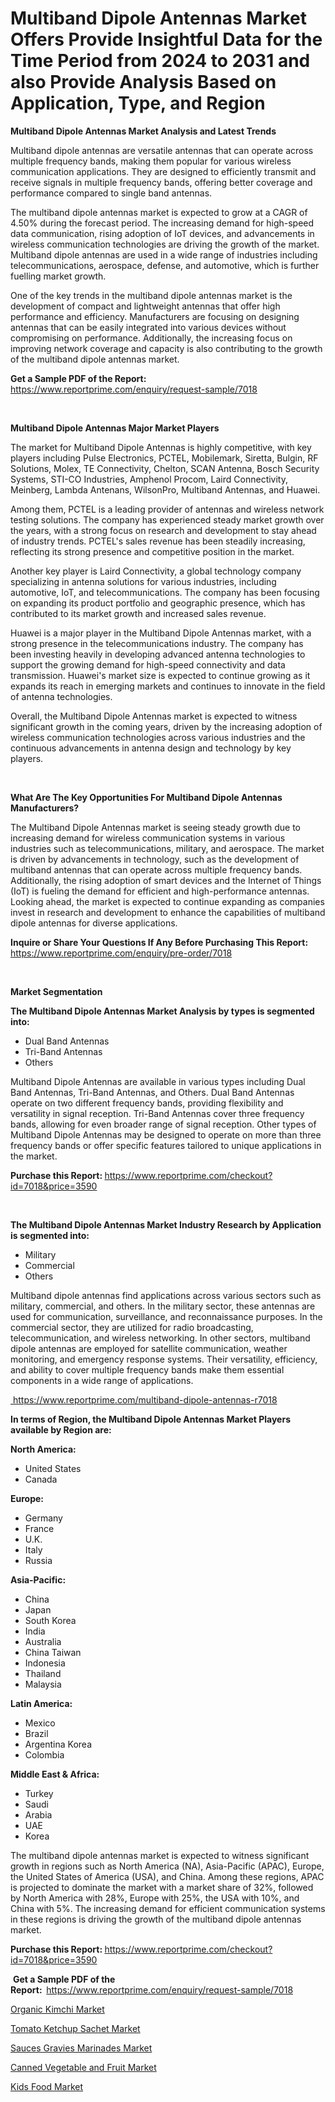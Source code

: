 <p><h1>Multiband Dipole Antennas Market Offers Provide Insightful Data for the Time Period from 2024 to 2031 and also Provide Analysis Based on Application, Type, and Region</h1></p><p><strong>Multiband Dipole Antennas Market Analysis and Latest Trends</strong></p>
<p><p>Multiband dipole antennas are versatile antennas that can operate across multiple frequency bands, making them popular for various wireless communication applications. They are designed to efficiently transmit and receive signals in multiple frequency bands, offering better coverage and performance compared to single band antennas.</p><p>The multiband dipole antennas market is expected to grow at a CAGR of 4.50% during the forecast period. The increasing demand for high-speed data communication, rising adoption of IoT devices, and advancements in wireless communication technologies are driving the growth of the market. Multiband dipole antennas are used in a wide range of industries including telecommunications, aerospace, defense, and automotive, which is further fuelling market growth.</p><p>One of the key trends in the multiband dipole antennas market is the development of compact and lightweight antennas that offer high performance and efficiency. Manufacturers are focusing on designing antennas that can be easily integrated into various devices without compromising on performance. Additionally, the increasing focus on improving network coverage and capacity is also contributing to the growth of the multiband dipole antennas market.</p></p>
<p><strong>Get a Sample PDF of the Report:&nbsp;</strong> <a href="https://www.reportprime.com/enquiry/request-sample/7018">https://www.reportprime.com/enquiry/request-sample/7018</a></p>
<p>&nbsp;</p>
<p><strong>Multiband Dipole Antennas Major Market Players</strong></p>
<p><p>The market for Multiband Dipole Antennas is highly competitive, with key players including Pulse Electronics, PCTEL, Mobilemark, Siretta, Bulgin, RF Solutions, Molex, TE Connectivity, Chelton, SCAN Antenna, Bosch Security Systems, STI-CO Industries, Amphenol Procom, Laird Connectivity, Meinberg, Lambda Antenans, WilsonPro, Multiband Antennas, and Huawei.</p><p>Among them, PCTEL is a leading provider of antennas and wireless network testing solutions. The company has experienced steady market growth over the years, with a strong focus on research and development to stay ahead of industry trends. PCTEL's sales revenue has been steadily increasing, reflecting its strong presence and competitive position in the market.</p><p>Another key player is Laird Connectivity, a global technology company specializing in antenna solutions for various industries, including automotive, IoT, and telecommunications. The company has been focusing on expanding its product portfolio and geographic presence, which has contributed to its market growth and increased sales revenue.</p><p>Huawei is a major player in the Multiband Dipole Antennas market, with a strong presence in the telecommunications industry. The company has been investing heavily in developing advanced antenna technologies to support the growing demand for high-speed connectivity and data transmission. Huawei's market size is expected to continue growing as it expands its reach in emerging markets and continues to innovate in the field of antenna technologies.</p><p>Overall, the Multiband Dipole Antennas market is expected to witness significant growth in the coming years, driven by the increasing adoption of wireless communication technologies across various industries and the continuous advancements in antenna design and technology by key players.</p></p>
<p>&nbsp;</p>
<p><strong>What Are The Key Opportunities For Multiband Dipole Antennas Manufacturers?</strong></p>
<p><p>The Multiband Dipole Antennas market is seeing steady growth due to increasing demand for wireless communication systems in various industries such as telecommunications, military, and aerospace. The market is driven by advancements in technology, such as the development of multiband antennas that can operate across multiple frequency bands. Additionally, the rising adoption of smart devices and the Internet of Things (IoT) is fueling the demand for efficient and high-performance antennas. Looking ahead, the market is expected to continue expanding as companies invest in research and development to enhance the capabilities of multiband dipole antennas for diverse applications.</p></p>
<p><strong>Inquire or Share Your Questions If Any Before Purchasing This Report:</strong> <a href="https://www.reportprime.com/enquiry/pre-order/7018">https://www.reportprime.com/enquiry/pre-order/7018</a></p>
<p>&nbsp;</p>
<p><strong>Market Segmentation</strong></p>
<p><strong>The Multiband Dipole Antennas Market Analysis by types is segmented into:</strong></p>
<p><ul><li>Dual Band Antennas</li><li>Tri-Band Antennas</li><li>Others</li></ul></p>
<p><p>Multiband Dipole Antennas are available in various types including Dual Band Antennas, Tri-Band Antennas, and Others. Dual Band Antennas operate on two different frequency bands, providing flexibility and versatility in signal reception. Tri-Band Antennas cover three frequency bands, allowing for even broader range of signal reception. Other types of Multiband Dipole Antennas may be designed to operate on more than three frequency bands or offer specific features tailored to unique applications in the market.</p></p>
<p><strong>Purchase this Report:&nbsp;</strong><a href="https://www.reportprime.com/checkout?id=7018&price=3590">https://www.reportprime.com/checkout?id=7018&price=3590</a></p>
<p>&nbsp;</p>
<p><strong>The Multiband Dipole Antennas Market Industry Research by Application is segmented into:</strong></p>
<p><ul><li>Military</li><li>Commercial</li><li>Others</li></ul></p>
<p><p>Multiband dipole antennas find applications across various sectors such as military, commercial, and others. In the military sector, these antennas are used for communication, surveillance, and reconnaissance purposes. In the commercial sector, they are utilized for radio broadcasting, telecommunication, and wireless networking. In other sectors, multiband dipole antennas are employed for satellite communication, weather monitoring, and emergency response systems. Their versatility, efficiency, and ability to cover multiple frequency bands make them essential components in a wide range of applications.</p></p>
<p><a href="https://www.reportprime.com/multiband-dipole-antennas-r7018">&nbsp;https://www.reportprime.com/multiband-dipole-antennas-r7018</a></p>
<p><strong>In terms of Region, the Multiband Dipole Antennas Market Players available by Region are:</strong></p>
<p>
    <p> <strong> North America: </strong>
        <ul>
            <li>United States</li>
            <li>Canada</li>
        </ul>
        </p> 
    <p> <strong> Europe: </strong>
        <ul>
            <li>Germany</li>
            <li>France</li>
            <li>U.K.</li>
            <li>Italy</li>
            <li>Russia</li>
        </ul>
        </p> 
    <p> <strong> Asia-Pacific: </strong>
        <ul>
            <li>China</li>
            <li>Japan</li>
            <li>South Korea</li>
            <li>India</li>
            <li>Australia</li>
            <li>China Taiwan</li>
            <li>Indonesia</li>
            <li>Thailand</li>
            <li>Malaysia</li>
        </ul>
        </p> 
    <p> <strong> Latin America: </strong>
        <ul>
            <li>Mexico</li>
            <li>Brazil</li>
            <li>Argentina Korea</li>
            <li>Colombia</li>
        </ul>
        </p> 
    <p> <strong> Middle East & Africa: </strong>
        <ul>
            <li>Turkey</li>
            <li>Saudi</li>
            <li>Arabia</li>
            <li>UAE</li>
            <li>Korea</li>
        </ul>
    </p>
    </p>
<p><p>The multiband dipole antennas market is expected to witness significant growth in regions such as North America (NA), Asia-Pacific (APAC), Europe, the United States of America (USA), and China. Among these regions, APAC is projected to dominate the market with a market share of 32%, followed by North America with 28%, Europe with 25%, the USA with 10%, and China with 5%. The increasing demand for efficient communication systems in these regions is driving the growth of the multiband dipole antennas market.</p></p>
<p><strong>Purchase this Report: </strong><a href="https://www.reportprime.com/checkout?id=7018&price=3590">https://www.reportprime.com/checkout?id=7018&price=3590</a></p>
<p>&nbsp;<strong>Get a Sample PDF of the Report:&nbsp;&nbsp;</strong><a href="https://www.reportprime.com/enquiry/request-sample/7018">https://www.reportprime.com/enquiry/request-sample/7018</a></p>
<p><strong></strong></p>
<p><p><a href="https://github.com/dmmanir420/Market-Research-Report-List-2/blob/main/organic-kimchi-market.md">Organic Kimchi Market</a></p><p><a href="https://github.com/waylose1223/Market-Research-Report-List-2/blob/main/tomato-ketchup-sachet-market.md">Tomato Ketchup Sachet Market</a></p><p><a href="https://github.com/gcimaudf65/Market-Research-Report-List-2/blob/main/sauces-gravies-marinades-market.md">Sauces Gravies Marinades Market</a></p><p><a href="https://github.com/sardarp081/Market-Research-Report-List-2/blob/main/canned-vegetable-and-fruit-market.md">Canned Vegetable and Fruit Market</a></p><p><a href="https://github.com/hzxpgedq27/Market-Research-Report-List-1/blob/main/kids-food-market.md">Kids Food Market</a></p></p>